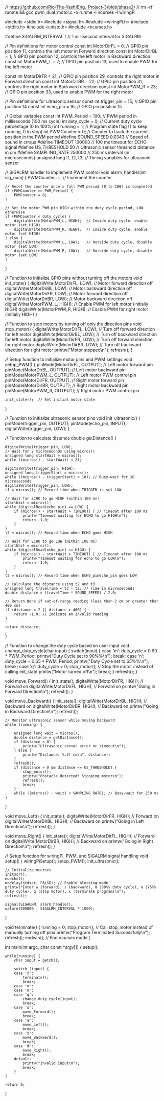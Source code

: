 // https://github.com/Rio-The-Yash/Eng.-Project-3/blob/phase2/
// rm -rf runme && gcc pwm_dual_motor.c -o runme -l ncurses -l wiringPi
 
#include <stdio.h>
#include <signal.h>
#include <wiringPi.h>
#include <stdlib.h>
#include <unistd.h>
#include <ncurses.h>

#define SIGALRM_INTERVAL 1 // 1 millisecond interval for SIGALRM

// Pin definitions for motor control
const int MotorDirFL = 0;  // GPIO pin position 11, controls the left motor in Forward direction
const int MotorDirBL = 1;  // GPIO pin position 12, controls the left motor in Backward direction
const int MotorPWM_L = 2;  // GPIO pin position 13, used to enable PWM for the left motor

const int MotorDirFR = 21;  // GPIO pin position 29, controls the right motor in Forward direction
const int MotorDirBR = 22;  // GPIO pin position 31, controls the right motor in Backward direction
const int MotorPWM_R = 23;  // GPIO pin position 33, used to enable PWM for the right motor

// Pin definitions for ultrasonic sensor
const int trigger_pin = 15;     // GPIO pin position 14
const int echo_pin = 16;        // GPIO pin position 15

// Global variables
const int PWM_Period = 100; // PWM period in milliseconds (100 ms cycle)
int duty_cycle = 0;         // Current duty cycle percentage (0 to 100%)
int running = 1;            // Program state flag (1 to keep running, 0 to stop)
int PWMCounter = 0;         // Counter to track the current position in the PWM period
#define SOUND_SPEED 0.0343  // Speed of sound in cm/µs
#define TIMEOUT 100000      // 100 ms timeout for ECHO signal
#define US_THRESHOLD 50     // Ultrasonic sensor threshold distance in cm
#define SAMPLING_RATE 250000   // 250 ms interval (in microseconds)
unsigned long t1, t2, t3;   // Timing variables for ultrasonic sensor

// SIGALRM handler to implement PWM control
void alarm_handler(int sig_num)
{
    PWMCounter++;  // Increment the counter

    // Reset the counter once a full PWM period (0 to 100) is completed
    if (PWMCounter >= PWM_Period) {
        PWMCounter = 0;
    }

    // Set the motor PWM pin HIGH within the duty cycle period, LOW otherwise
    if (PWMCounter < duty_cycle) {
        digitalWrite(MotorPWM_L, HIGH);  // Inside duty cycle, enable motor (set HIGH)
        digitalWrite(MotorPWM_R, HIGH);  // Inside duty cycle, enable motor (set HIGH)
    } else {
        digitalWrite(MotorPWM_L, LOW);   // Outside duty cycle, disable motor (set LOW)
        digitalWrite(MotorPWM_R, LOW);   // Outside duty cycle, disable motor (set LOW)
    }
}

// Function to initialize GPIO pins without turning off the motors
void init_state() {
    digitalWrite(MotorDirFL, LOW); // Motor forward direction off
    digitalWrite(MotorDirBL, LOW); // Motor backward direction off
    digitalWrite(MotorDirFR, LOW); // Motor forward direction off
    digitalWrite(MotorDirBR, LOW); // Motor backward direction off
    digitalWrite(MotorPWM_L, HIGH); // Enable PWM for left motor (initially HIGH)
    digitalWrite(MotorPWM_R, HIGH); // Enable PWM for right motor (initially HIGH)
}

// Function to stop motors by turning off only the direction pins
void stop_motor() {
    digitalWrite(MotorDirFL, LOW); // Turn off forward direction for left motor
    digitalWrite(MotorDirBL, LOW); // Turn off backward direction for left motor
    digitalWrite(MotorDirFR, LOW); // Turn off forward direction for right motor
    digitalWrite(MotorDirBR, LOW); // Turn off backward direction for right motor
    printw("Motor stopped\n");
    refresh();
}

// Setup function to initialize motor pins and PWM settings
void setup_PWM()
{
    pinMode(MotorDirFL, OUTPUT);  // Left motor forward pin
    pinMode(MotorDirBL, OUTPUT);  // Left motor backward pin
    pinMode(MotorPWM_L, OUTPUT);  // Left motor PWM control pin
    pinMode(MotorDirFR, OUTPUT);  // Right motor forward pin
    pinMode(MotorDirBR, OUTPUT);  // Right motor backward pin
    pinMode(MotorPWM_R, OUTPUT);  // Right motor PWM control pin

    init_state();  // Set initial motor state
}

// Function to initialize ultrasonic sensor pins
void init_ultrasonic() {
    pinMode(trigger_pin, OUTPUT);
    pinMode(echo_pin, INPUT);
    digitalWrite(trigger_pin, LOW);
}

// Function to calculate distance
double getDistance() {

    digitalWrite(trigger_pin, LOW);
    // Wait for 2 microseconds using micros()
    unsigned long startWait = micros();
    while ((micros() - startWait) < 2);

    digitalWrite(trigger_pin, HIGH);
    unsigned long triggerStart = micros();
    while ((micros() - triggerStart) < 10); // Busy-wait for 10 microseconds
    digitalWrite(trigger_pin, LOW);
    t1 = micros(); // Record time when TRIGGER is set LOW 

    // Wait for ECHO to go HIGH (within 100 ms)
    startWait = micros();
    while (digitalRead(echo_pin) == LOW) {
        if (micros() - startWait > TIMEOUT) { // Timeout after 100 ms
            printw("Timeout waiting for ECHO to go HIGH\n");
            return -1.0;
        }
    }
    t2 = micros(); // Record time when ECHO goes HIGH

    // Wait for ECHO to go LOW (within 100 ms)
    startWait = micros();
    while (digitalRead(echo_pin) == HIGH) {
        if (micros() - startWait > TIMEOUT) { // Timeout after 100 ms
            printw("Timeout waiting for echo to go LOW\n");
            return -1.0;
        }
    }
    t3 = micros(); // Record time when ECHO_pinecho_pin goes LOW

    // Calculate the distance using t2 and t3
    unsigned long travelTime = t3 - t2; // Time in microseconds
    double distance = (travelTime * SOUND_SPEED) / 2.0;

    // Return None if out-of-range reading (less than 2 cm or greater than 400 cm)
    if (distance < 2 || distance > 400) {
        return -1.0; // Indicate an invalid reading
    }

    return distance;
}

// Function to change the duty cycle based on user input
void change_duty_cycle(char input) {
    switch(input) {
        case 'm':
            duty_cycle = 0.90 * PWM_Period;
            printw("Duty Cycle set to 90%%\n");
            break;
        case 'n':
            duty_cycle = 0.65 * PWM_Period;
            printw("Duty Cycle set to 65%%\n");
            break;
        case 'q':
            duty_cycle = 0;
            stop_motor();  // Stop the motor instead of calling init_state
            printw("Motor turned off\n");
            break;
    }
    refresh();
}

void move_Forward() {
    init_state();
    digitalWrite(MotorDirFR, HIGH); // Forward on
    digitalWrite(MotorDirFL, HIGH); // Forward on
    printw("Going in Forward Direction\n"); 
    refresh();
}

void move_Backward() {
    init_state();
    digitalWrite(MotorDirBL, HIGH); // Backward on
    digitalWrite(MotorDirBR, HIGH); // Backward on
    printw("Going in Backward Direction\n");
    refresh();

    // Monitor ultrasonic sensor while moving backward
    while (running) {

        unsigned long wait = micros();
        double distance = getDistance();
        if (distance < 0) {
            printw("Ultrasonic sensor error or timeout\n");
        } else {
            printw("Distance: %.2f cm\n", distance);
        }
        refresh();
        if (distance > 0 && distance <= US_THRESHOLD) {
            stop_motor();
            printw("Obstacle detected! Stopping motor\n");
            refresh();
            break;
        }
        while ((micros() - wait) < SAMPLING_RATE); // Busy-wait for 250 ms
    }
}

void move_Left() {
    init_state();
    digitalWrite(MotorDirFR, HIGH); // Forward on
    digitalWrite(MotorDirBL, HIGH); // Backward on
    printw("Going in Left Direction\n");
    refresh();
}

void move_Right() {
    init_state();
    digitalWrite(MotorDirFL, HIGH); // Forward on
    digitalWrite(MotorDirBR, HIGH); // Backward on
    printw("Going in Right Direction\n");
    refresh();
}

// Setup function for wiringPi, PWM, and SIGALRM signal handling
void setup() {
    wiringPiSetup();
    setup_PWM();
    init_ultrasonic();

    // Initialize ncurses
    initscr();
    noecho();
    nodelay(stdscr, FALSE); // Enable blocking mode
    printw("Enter w (forward), s (backward), m (90%% duty cycle), n (75%% duty cycle), q (stop motor), x (terminate program)\n");
    refresh();
    
    signal(SIGALRM, alarm_handler);
    ualarm(500000 , SIGALRM_INTERVAL * 1000);
}

void terminate() {
    running = 0;
    stop_motor();  // Call stop_motor instead of manually turning off pins
    printw("Program Terminated Successfully\n");
    refresh();
    endwin();  // End ncurses mode
}

int main(int argc, char const *argv[])
{
    setup();

    while(running) {
        char input = getch();
        
        switch (input) {
        case 'x':
            terminate();
            break;
        case 'm':
        case 'n':
        case 'q':
            change_duty_cycle(input);
            break;
        case 'w':
            move_Forward();
            break;
        case 'a':
            move_Left();
            break;
        case 's':
            move_Backward();
            break;
        case 'd':
            move_Right();
            break;
        default:
            printw("Invalid Input\n");
            break;
        }
    }
    
    return 0;
}
